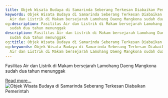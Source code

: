 ```yaml
---
title: Objek Wisata Budaya di Samarinda Seberang Terkesan Diabaikan Pemerintah
keywords: Objek Wisata Budaya di Samarinda Seberang Terkesan Diabaikan Pemerintah,Fasilitas
  Air dan Listrik di Makam bersejarah Lamohang Daeng Mangkona sudah dua tahun menunggak
og:description: Fasilitas Air dan Listrik di Makam bersejarah Lamohang Daeng Mangkona
  sudah dua tahun menunggak
description: Fasilitas Air dan Listrik di Makam bersejarah Lamohang Daeng Mangkona
  sudah dua tahun menunggak
og:title: Objek Wisata Budaya di Samarinda Seberang Terkesan Diabaikan Pemerintah
og:keywords: Objek Wisata Budaya di Samarinda Seberang Terkesan Diabaikan Pemerintah,Fasilitas
  Air dan Listrik di Makam bersejarah Lamohang Daeng Mangkona sudah dua tahun menunggak
---
```


Fasilitas Air dan Listrik di Makam bersejarah Lamohang Daeng Mangkona sudah dua tahun menunggak

[Read more...](https://www.sportourism.id/post/5974/objek-wisata-budaya-di-samarinda-seberang-terkesan-diabaikan-pemerintah "Objek Wisata Budaya di Samarinda Seberang Terkesan Diabaikan Pemerintah")
![Objek Wisata Budaya di Samarinda Seberang Terkesan Diabaikan Pemerintah](http://2.bp.blogspot.com/-3sipSjB7pr0/UnkC6Lxd8CI/AAAAAAAAACI/0LIdTY6v3kI/s1600/C360_2013-10-19-10-08-42_org.jpg "Objek Wisata Budaya di Samarinda Seberang Terkesan Diabaikan Pemerintah")